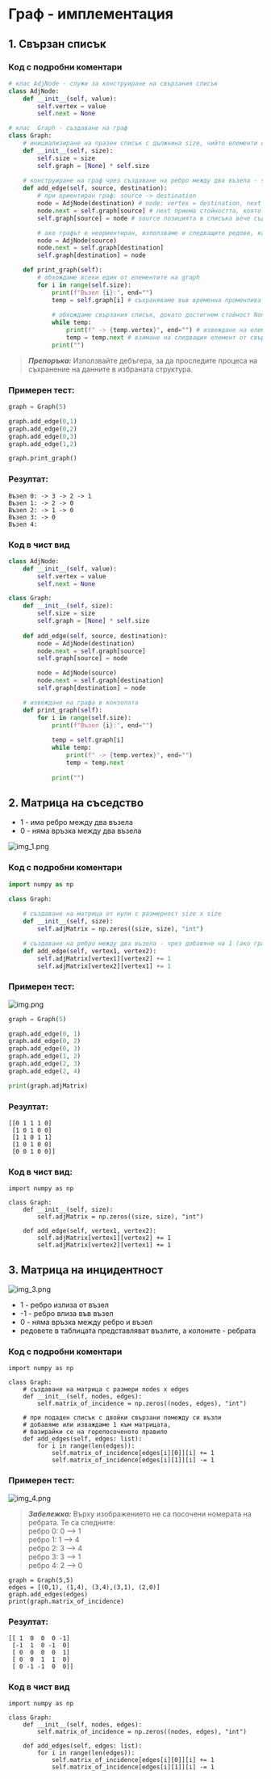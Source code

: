 # Граф - имплементация

## 1. Свързан списък

### Код с подробни коментари 
```py
# клас AdjNode - служи за конструиране на свързания списък
class AdjNode:
    def __init__(self, value):
        self.vertex = value
        self.next = None

# клас  Graph - създаване на граф
class Graph:
    # инициализиране на празен списък с дължнина size, чийто елементи са None
    def __init__(self, size):
        self.size = size
        self.graph = [None] * self.size
        
    # конструиране на граф чрез създаване на ребро между два възела - source и destination    
    def add_edge(self, source, destination):
        # при ориентиран граф: source -> destination
        node = AdjNode(destination) # node: vertex = destination, next = None
        node.next = self.graph[source] # next приема стойността, която стои на source позицията в списъка
        self.graph[source] = node # source позицията в списъка вече съдържа обект с атрибути vertex = destination и next = предишната стойност на тази позиция 

        # ако графът е неориентиран, използваме и следващите редове, като destination -> source
        node = AdjNode(source)
        node.next = self.graph[destination]
        self.graph[destination] = node

    def print_graph(self):
        # обхождаме всеки един от елементите на graph
        for i in range(self.size):
            print(f"Възел {i}:", end="")
            temp = self.graph[i] # съхраняваме във временна променлива стойността на i-тия елемент от графа (очаква се там да има свързан списък, иначе стои None)
            
            # обхождаме свързания списък, докато достигнем стойност None
            while temp:
                print(f" -> {temp.vertex}", end="") # извеждане на елемента
                temp = temp.next # взимане на следващия елемент от свързания списък, съхранен на i-тата позиция в графа
            print("")
```

> _**Препоръка:**_ Използвайте дебъгера, за да проследите процеса на съхранение на данните в избраната структура.

### Примерен тест:
```py
graph = Graph(5)

graph.add_edge(0,1)
graph.add_edge(0,2)
graph.add_edge(0,3)
graph.add_edge(1,2)

graph.print_graph()
```

### Резултат:
```
Възел 0: -> 3 -> 2 -> 1
Възел 1: -> 2 -> 0
Възел 2: -> 1 -> 0
Възел 3: -> 0
Възел 4:
```

### Код в чист вид
```py
class AdjNode:
    def __init__(self, value):
        self.vertex = value
        self.next = None

class Graph:
    def __init__(self, size):
        self.size = size
        self.graph = [None] * self.size
            
    def add_edge(self, source, destination):
        node = AdjNode(destination)
        node.next = self.graph[source]
        self.graph[source] = node 

        node = AdjNode(source)
        node.next = self.graph[destination]
        self.graph[destination] = node

    # извеждане на графа в конзолата
    def print_graph(self):
        for i in range(self.size):
            print(f"Възел {i}:", end="")
            
            temp = self.graph[i]
            while temp:
                print(f" -> {temp.vertex}", end="")
                temp = temp.next
            
            print("")
```

## 2. Матрица на съседство
* 1 - има ребро между два възела
* 0 - няма връзка между два възела

![img_1.png](01_resources/img_1.png)
### Код с подробни коментари
```py
import numpy as np

class Graph:
    
    # създаване на матрица от нули с размерност size x size
    def __init__(self, size):
        self.adjMatrix = np.zeros((size, size), "int")

    # създаване на ребро между два възела - чрез добавяне на 1 (ако графът е претеглен - добавяне на теглото)
    def add_edge(self, vertex1, vertex2):
        self.adjMatrix[vertex1][vertex2] += 1
        self.adjMatrix[vertex2][vertex1] += 1
```
### Примерен тест:
![img.png](01_resources/img.png)
```py
graph = Graph(5)

graph.add_edge(0, 1)
graph.add_edge(0, 2)
graph.add_edge(0, 3)
graph.add_edge(1, 2)
graph.add_edge(2, 3)
graph.add_edge(2, 4)

print(graph.adjMatrix)
```
### Резултат:
```
[[0 1 1 1 0]
 [1 0 1 0 0]
 [1 1 0 1 1]
 [1 0 1 0 0]
 [0 0 1 0 0]]
```

### Код в чист вид:
```pycon
import numpy as np

class Graph:
    def __init__(self, size):
        self.adjMatrix = np.zeros((size, size), "int")

    def add_edge(self, vertex1, vertex2):
        self.adjMatrix[vertex1][vertex2] += 1
        self.adjMatrix[vertex2][vertex1] += 1
```
## 3. Матрица на инцидентност
![img_3.png](01_resources/img_3.png)
* 1 - ребро излиза от възел
* -1 - ребро влиза във възел
* 0 - няма връзка между ребро и възел
* редовете в таблицата представляват възлите, а колоните - ребрата

### Код с подробни коментари
```pycon
import numpy as np

class Graph:
    # създаване на матрица с размери nodes x edges
    def __init__(self, nodes, edges):
        self.matrix_of_incidence = np.zeros((nodes, edges), "int")
    
    # при подаден списък с двойки свързани помежду си възли
    # добавяме или изваждаме 1 към матрицата, 
    # базирайки се на горепосоченото правило
    def add_edges(self, edges: list):
        for i in range(len(edges)):
            self.matrix_of_incidence[edges[i][0]][i] += 1
            self.matrix_of_incidence[edges[i][1]][i] -= 1
```
### Примерен тест:
![img_4.png](01_resources/img_4.png)
> _**Забележка:**_ Върху изображението не са посочени номерата на ребрата. Те са следните: 
<br> ребро 0: 0 --> 1
<br> ребро 1: 1 --> 4
<br>ребро 2: 3 --> 4
<br>ребро 3: 3 --> 1
<br>ребро 4: 2 --> 0


```pycon
graph = Graph(5,5)
edges = [(0,1), (1,4), (3,4),(3,1), (2,0)]
graph.add_edges(edges)
print(graph.matrix_of_incidence)
```
### Резултат:
```
[[ 1  0  0  0 -1]
 [-1  1  0 -1  0]
 [ 0  0  0  0  1]
 [ 0  0  1  1  0]
 [ 0 -1 -1  0  0]]
```

### Код в чист вид
```pycon
import numpy as np

class Graph:
    def __init__(self, nodes, edges):
        self.matrix_of_incidence = np.zeros((nodes, edges), "int")

    def add_edges(self, edges: list):
        for i in range(len(edges)):
            self.matrix_of_incidence[edges[i][0]][i] += 1
            self.matrix_of_incidence[edges[i][1]][i] -= 1
```